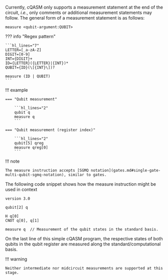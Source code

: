 Currently, cQASM only supports a measurement statement at the end of the circuit, _i.e._, only comments or additional measurement statements may follow. The general form of a measurement statement is as follows:

`measure <qubit-argument:QUBIT>`

??? info "Regex pattern"
    
    ```hl_lines="7"
    LETTER=[_a-zA-Z]
    DIGIT=[0-9]
    INT={DIGIT}+
    ID={LETTER}({LETTER}|{INT})*
    QUBIT={ID}(\[{INT}\])?

    measure (ID | QUBIT)
    ```

!!! example
    
    === "Qubit measurement"
    
        ```hl_lines="2"
        qubit q
        measure q
        ```
    
    === "Qubit measurement (register index)"
    
        ```hl_lines="2"
        qubit[5] qreg
        measure qreg[0]
        ```

!!! note

    The measure instruction accepts [SGMQ notation](gates.md#single-gate-multi-qubit-sgmq-notation), similar to gates.

The following code snippet shows how the measure instruction might be used in context

```linenums="1" hl_lines="8"
version 3.0

qubit[2] q

H q[0]
CNOT q[0], q[1]

measure q  // Measurement of the qubit states in the standard basis.
```

On the last line of this simple cQASM program, the respective states of both qubits in the qubit register are measured along the standard/computational basis.

!!! warning

    Neither intermediate nor midcircuit measurements are supported at this stage.

